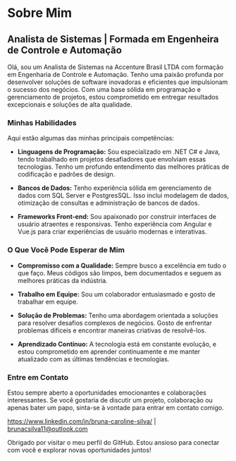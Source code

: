 # Sobre Mim

## Analista de Sistemas | Formada em Engenheira de Controle e Automação

Olá, sou um Analista de Sistemas na Accenture Brasil LTDA com formação em Engenharia de Controle e Automação. Tenho uma paixão profunda por desenvolver soluções de software inovadoras e eficientes que impulsionam o sucesso dos negócios. Com uma base sólida em programação e gerenciamento de projetos, estou comprometido em entregar resultados excepcionais e soluções de alta qualidade.

### Minhas Habilidades

Aqui estão algumas das minhas principais competências:

- **Linguagens de Programação:** Sou especializado em .NET C# e Java, tendo trabalhado em projetos desafiadores que envolviam essas tecnologias. Tenho um profundo entendimento das melhores práticas de codificação e padrões de design.

- **Bancos de Dados:** Tenho experiência sólida em gerenciamento de dados com SQL Server e PostgresSQL. Isso inclui modelagem de dados, otimização de consultas e administração de bancos de dados.

- **Frameworks Front-end:** Sou apaixonado por construir interfaces de usuário atraentes e responsivas. Tenho experiência com Angular e Vue.js para criar experiências de usuário modernas e interativas.

### O Que Você Pode Esperar de Mim

- **Compromisso com a Qualidade:** Sempre busco a excelência em tudo o que faço. Meus códigos são limpos, bem documentados e seguem as melhores práticas da indústria.

- **Trabalho em Equipe:** Sou um colaborador entusiasmado e gosto de trabalhar em equipe.

- **Solução de Problemas:** Tenho uma abordagem orientada a soluções para resolver desafios complexos de negócios. Gosto de enfrentar problemas difíceis e encontrar maneiras criativas de resolvê-los.

- **Aprendizado Contínuo:** A tecnologia está em constante evolução, e estou comprometido em aprender continuamente e me manter atualizado com as últimas tendências e tecnologias.

### Entre em Contato

Estou sempre aberto a oportunidades emocionantes e colaborações interessantes. Se você gostaria de discutir um projeto, colaboração ou apenas bater um papo, sinta-se à vontade para entrar em contato comigo.

https://www.linkedin.com/in/bruna-caroline-silva/ | brunacsilva11@outlook.com


Obrigado por visitar o meu perfil do GitHub. Estou ansioso para conectar com você e explorar novas oportunidades juntos!

